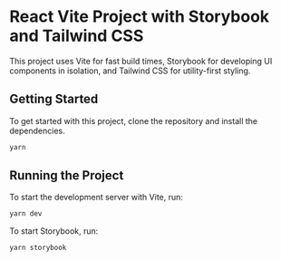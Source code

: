 # React Vite Project with Storybook and Tailwind CSS

This project uses Vite for fast build times, Storybook for developing UI components in isolation, and Tailwind CSS for utility-first styling.

## Getting Started

To get started with this project, clone the repository and install the dependencies.

```bash
yarn
```

## Running the Project

To start the development server with Vite, run:
```bash
yarn dev
```

To start Storybook, run:
```bash
yarn storybook
```